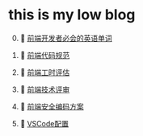 # this is my low blog
0. :pencil: [前端开发者必会的英语单词](https://github.com/gd-ldj/blog/blob/master/page/%E5%89%8D%E7%AB%AF%E5%BC%80%E5%8F%91%E8%80%85%E5%BF%85%E4%BC%9A%E7%9A%84%E8%8B%B1%E8%AF%AD%E5%8D%95%E8%AF%8D.md)  

1. :pencil: [前端代码规范](https://github.com/gd-ldj/blog/tree/master/page/F2E-Code-Specification)
2. :pencil: [前端工时评估](https://github.com/gd-ldj/blog/blob/master/page/%E5%89%8D%E7%AB%AF%E5%B7%A5%E6%97%B6%E8%AF%84%E4%BC%B0.md)  
3. :pencil: [前端技术评审](https://github.com/gd-ldj/blog/blob/master/page/%E5%89%8D%E7%AB%AF%E6%8A%80%E6%9C%AF%E8%AF%84%E5%AE%A1.md)  
4. :pencil: [前端安全编码方案](https://github.com/gd-ldj/blog/blob/master/page/%E5%89%8D%E7%AB%AF%E5%AE%89%E5%85%A8%E7%BC%96%E7%A0%81%E6%96%B9%E6%A1%88.md)  
5. :pencil: [VSCode配置](https://github.com/gd-ldj/blog/blob/master/page/VSCode%E9%85%8D%E7%BD%AE.md)

